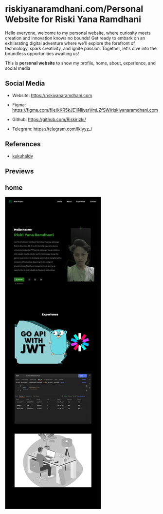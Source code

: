# riskiyanaramdhani.com/Personal Website for Riski Yana Ramdhani

Hello everyone, welcome to my personal website, where curiosity meets creation and innovation knows no bounds! Get ready to embark on an exhilarating digital adventure where we'll explore the forefront of technology, spark creativity, and ignite passion. Together, let's dive into the boundless opportunities awaiting us!


This is **personal website** to show my profile, home, about, experience, and social media

## Social Media

- Website: <https://riskiyanaramdhani.com>

- Figma: <https://figma.com/file/kKR5kJE1lNliyerVmLZfSW/riskiyanaramdhani.com>

- Github: <https://github.com/Riskirizki/>

- Telegram: <https://telegram.com/Ikiyyz_/>


## References
- [kukuhaldy](https://kukuhaldy.com/)
## Previews

## home

![Previews Home](./previews/home.jpg)